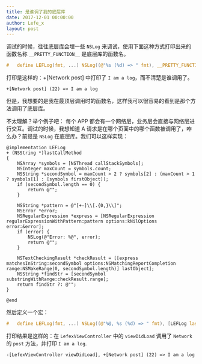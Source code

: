 ```yaml
---
title: 是谁调了我的底层库
date: 2017-12-01 00:00:00
author: Lefe_x
layout: post
---
```


调试的时候，往往底层库会埋一些 `NSLog` 来调试，使用下面这种方式打印出来的函数名称 `__PRETTY_FUNCTION__` 是底层库的函数名。

```c
#   define LEFLog(fmt, ...) NSLog((@"%s (%d) => " fmt), __PRETTY_FUNCTION__, __LINE__, ##__VA_ARGS__)
```

打印是这样的：+[Network post] 中打印了 `I am a log`，而不清楚是谁调用了。

`+[Network post] (22) => I am a log`

但是，我想要的是我在最顶层调用时的函数名，这样我可以很容易的看到是那个方法调用了底层库。

不太理解？举个例子吧：
每个 APP 都会有一个网络层，业务层会直接与网络层进行交互。调试的时候，我想知道 A 请求是在哪个页面中的哪个函数被调用了，咋么办？前提是 `NSLog` 在底层库。我们可以这样实现：

```objc
@implementation LEFLog
+ (NSString *)lastCallMethod
{
    NSArray *symbols = [NSThread callStackSymbols];
    NSInteger maxCount = symbols.count;
    NSString *secondSymbol = maxCount > 2 ? symbols[2] : (maxCount > 1 ? symbols[1] : [symbols firstObject]);
    if (secondSymbol.length == 0) {
        return @"";
    }
    
    NSString *pattern = @"[+-]\\[.{0,}\\]";
    NSError *error;
    NSRegularExpression *express = [NSRegularExpression regularExpressionWithPattern:pattern options:kNilOptions error:&error];
    if (error) {
        NSLog(@"Error: %@", error);
        return @"";
    }
    
    NSTextCheckingResult *checkResult = [[express matchesInString:secondSymbol options:NSMatchingReportCompletion range:NSMakeRange(0, secondSymbol.length)] lastObject];
    NSString *findStr = [secondSymbol substringWithRange:checkResult.range];
    return findStr ?: @"";
}

@end
```

然后定义一个宏：

```c
#   define LEFLog(fmt, ...) NSLog((@"%@, %s (%d) => " fmt), [LEFLog lastCallMethod], __PRETTY_FUNCTION__, __LINE__, ##__VA_ARGS__
```

打印结果是这样的：在 `LefexViewController`  中的 `viewDidLoad` 调用了 `Network ` 的 `post` 方法，并打印 `I am a log`.

```objc
-[LefexViewController viewDidLoad], +[Network post] (22) => I am a log
```

